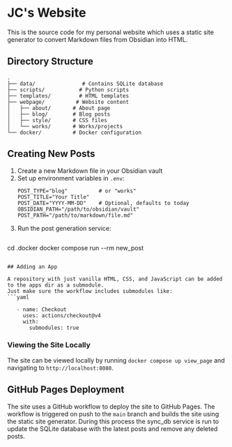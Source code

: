 # JC's Website

This is the source code for my personal website which uses a static site generator to convert Markdown files from Obsidian into HTML.

## Directory Structure

```
.
├── data/               # Contains SQLite database
├── scripts/           # Python scripts
├── templates/         # HTML templates
├── webpage/          # Website content
│   ├── about/       # About page
│   ├── blog/        # Blog posts
│   ├── style/       # CSS files
│   └── works/       # Works/projects
└── docker/          # Docker configuration
```

## Creating New Posts

1. Create a new Markdown file in your Obsidian vault
2. Set up environment variables in `.env`:
   ```
   POST_TYPE="blog"          # or "works"
   POST_TITLE="Your Title"
   POST_DATE="YYYY-MM-DD"    # Optional, defaults to today
   OBSIDIAN_PATH="/path/to/obsidian/vault"
   POST_PATH="/path/to/markdown/file.md"
   ```
3. Run the post generation service:
   ```bash
cd .docker
docker compose run --rm new_post
   ```

## Adding an App 

A repository with just vanilla HTML, CSS, and JavaScript can be added to the apps dir as a submodule. 
Just make sure the workflow includes submodules like:
```yaml

      - name: Checkout
        uses: actions/checkout@v4
        with:
          submodules: true
```

### Viewing the Site Locally

The site can be viewed locally by running `docker compose up view_page` and navigating to `http://localhost:8080`.

## GitHub Pages Deployment

The site uses a GitHub workflow to deploy the site to GitHub Pages. The workflow is triggered on push to the `main` branch and builds the site using the static site generator.
During this process the sync_db service is run to update the SQLite database with the latest posts and remove any deleted posts.
